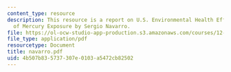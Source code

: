 ```yaml
---
content_type: resource
description: This resource is a report on U.S. Environmental Health Effects and Treatment
  of Mercury Exposure by Sergio Navarro.
file: https://ol-ocw-studio-app-production.s3.amazonaws.com/courses/12-091-medical-geology-geochemistry-an-exposure-january-iap-2006/4b507b835737307e0103a5472cb82502_navarro.pdf
file_type: application/pdf
resourcetype: Document
title: navarro.pdf
uid: 4b507b83-5737-307e-0103-a5472cb82502
---
```

